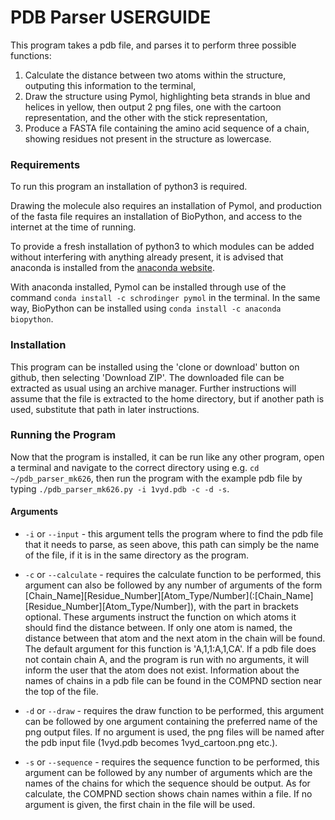 <!--please view this file on github or through another markdown interpreter-->
# PDB Parser USERGUIDE

This program takes a pdb file, and parses it to perform three possible functions:
1) Calculate the distance between two atoms within the structure, outputing this information to the terminal,
2) Draw the structure using Pymol, highlighting beta strands in blue and helices in yellow, then output 2 png files, one with the cartoon representation, and the other with the stick representation,
3) Produce a FASTA file containing the amino acid sequence of a chain, showing residues not present in the structure as lowercase.

### Requirements

To run this program an installation of python3 is required.

Drawing the molecule also requires an installation of Pymol, and production of the fasta file requires an installation of BioPython, and access to the internet at the time of running.

To provide a fresh installation of python3 to which modules can be added without interfering with anything already present, it is advised that anaconda is installed from the [anaconda website](https://anaconda.com/download).

With anaconda installed, Pymol can be installed through use of the command `conda install -c schrodinger pymol` in the terminal.  In the same way, BioPython can be installed  using `conda install -c anaconda biopython`.

### Installation

This program can be installed using the 'clone or download' button on github, then selecting 'Download ZIP'.  The downloaded file can be extracted as usual using an archive manager.  Further instructions will assume that the file is extracted to the home directory, but if another path is used, substitute that path in later instructions.

### Running the Program

Now that the program is installed, it can be run like any other program, open a terminal and navigate to the correct directory using e.g. `cd ~/pdb_parser_mk626`, then run the program with the example pdb file by typing `./pdb_parser_mk626.py -i 1vyd.pdb -c -d -s`.

#### Arguments

* `-i` or `--input` - this argument tells the program where to find the pdb file that it needs to parse, as seen above, this path can simply be the name of the file, if it is in the same directory as the program.

* `-c` or `--calculate` - requires the calculate function to be performed, this argument can also be followed by any number of arguments of the form \[Chain_Name\]\[Residue_Number\]\[Atom_Type/Number\]\(:\[Chain_Name\]\[Residue_Number\]\[Atom_Type/Number\]\), with the part in brackets optional.  These arguments instruct the function on which atoms it should find the distance between.  If only one atom is named, the distance between that atom and the next atom in the chain will be found.  The default argument for this function is 'A,1,1:A,1,CA'.  If a pdb file does not contain chain A, and the program is run with no arguments, it will inform the user that the atom does not exist.  Information about the names of chains in a pdb file can be found in the COMPND section near the top of the file.

* `-d` or `--draw` - requires the draw function to be performed, this argument can be followed by one argument containing the preferred name of the png output files.  If no argument is used, the png files will be named after the pdb input file (1vyd.pdb becomes 1vyd_cartoon.png etc.).

* `-s` or `--sequence` - requires the sequence function to be performed, this argument can be followed by any number of arguments which are the names of the chains for which the sequence should be output.  As for calculate, the COMPND section shows chain names within a file.  If no argument is given, the first chain in the file will be used.
